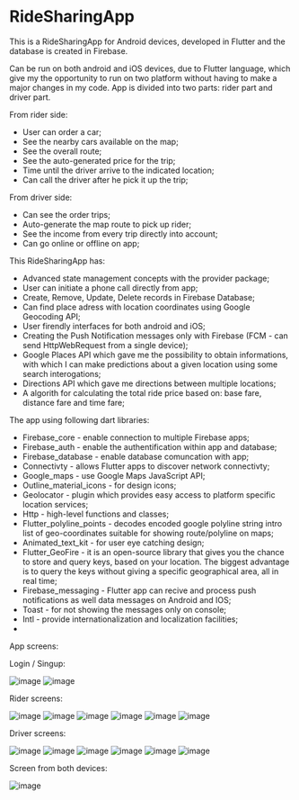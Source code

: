 # RideSharingApp
This is a RideSharingApp for Android devices, developed in Flutter and the database is created in Firebase.

Can be run on both android and iOS devices, due to Flutter language, which give my the opportunity to run on two platform without having to make a major changes in my code. App is divided into two parts: rider part and driver part. 

From rider side: 
  - User can order a car;
  - See the nearby cars available on the map;
  - See the overall route;
  - See the auto-generated price for the trip;
  - Time until the driver arrive to the indicated location;
  - Can call the driver after he pick it up the trip;

From driver side:
  - Can see the order trips;
  - Auto-generate the map route to pick up rider;
  - See the income from every trip directly into account;
  - Can go online or offline on app;

This RideSharingApp has: 
  - Advanced state management concepts with the provider package;
  - User can initiate a phone call directly from app;
  - Create, Remove, Update, Delete records in Firebase Database;
  - Can find place adress with location coordinates using Google Geocoding API;
  - User firendly interfaces for both android and iOS;
  - Creating the Push Notification messages only with Firebase (FCM - can send HttpWebRequest from a single device);
  - Google Places API which gave me the possibility to obtain informations, with which I can make predictions about a given location using some search interogations;
  - Directions API which gave me directions between multiple locations;
  - A algorith for calculating the total ride price based on: base fare, distance fare and time fare;

The app using following dart libraries:
  - Firebase_core - enable connection to multiple Firebase apps;
  - Firebase_auth - enable the authentification within app and database;
  - Firebase_database - enable database comuncation with app;
  - Connectivty - allows Flutter apps to discover network connectivty;
  - Google_maps - use Google Maps JavaScript API;
  - Outline_material_icons - for design icons;
  - Geolocator - plugin which provides easy access to platform specific location services;
  - Http - high-level functions and classes;
  - Flutter_polyline_points - decodes encoded google polyline string intro list of geo-coordinates suitable for showing route/polyline on maps;
  - Animated_text_kit - for user eye catching design;
  - Flutter_GeoFire - it is an open-source library that gives you the chance to store and query keys, based on your location. The biggest advantage is to query the keys without     giving a specific geographical area, all in real time;
  - Firebase_messaging - Flutter app can recive and process push notifications as well data messages on Android and IOS;
  - Toast - for not showing the messages only on console;
  - Intl - provide internationalization and localization facilities;
  - 

App screens:

Login / Singup:

![image](https://user-images.githubusercontent.com/52401139/134565531-cac94205-f318-4306-aaf7-1af3d94dcbee.png)
![image](https://user-images.githubusercontent.com/52401139/134565574-25f906e9-ed9e-4920-9d89-9d4210795cfc.png)

Rider screens:

![image](https://user-images.githubusercontent.com/52401139/134566221-da19b0d8-1737-477f-a503-ecdbba4818a9.png)
![image](https://user-images.githubusercontent.com/52401139/134567511-69a34fbf-8205-4f1a-aabb-3ce9e62c83f0.png)
![image](https://user-images.githubusercontent.com/52401139/134568164-7dfa3a2c-9a9f-4fb1-a037-dc748a39d67f.png)
![image](https://user-images.githubusercontent.com/52401139/134568731-828aca04-fb80-40de-9f27-b663888b425c.png)
![image](https://user-images.githubusercontent.com/52401139/134571564-3222faf1-0272-4543-a0ea-6aa422e91def.png)
![image](https://user-images.githubusercontent.com/52401139/134572190-573288ad-1d5c-4852-b221-4c3a979dd902.png)



Driver screens:

![image](https://user-images.githubusercontent.com/52401139/134570980-24d6a253-a245-434d-9e41-69cc74460176.png)
![image](https://user-images.githubusercontent.com/52401139/134571934-73707f3f-5d72-4011-808d-f26801c1c631.png)
![image](https://user-images.githubusercontent.com/52401139/134572107-183ec0d7-0586-4696-8736-0884c957c602.png)
![image](https://user-images.githubusercontent.com/52401139/134572316-b2d1f063-0006-4734-8c7a-ae7331c132d8.png)
![image](https://user-images.githubusercontent.com/52401139/134572360-1369ad5f-fd04-4bcb-bd9a-2ec5f2e400bf.png)
![image](https://user-images.githubusercontent.com/52401139/134572502-4b4c9e92-05f7-4e72-9998-ae0f21ba999a.png)




Screen from both devices:

![image](https://user-images.githubusercontent.com/52401139/134572289-0ab85046-357d-44f9-878a-9f5d857cb2b6.png)
